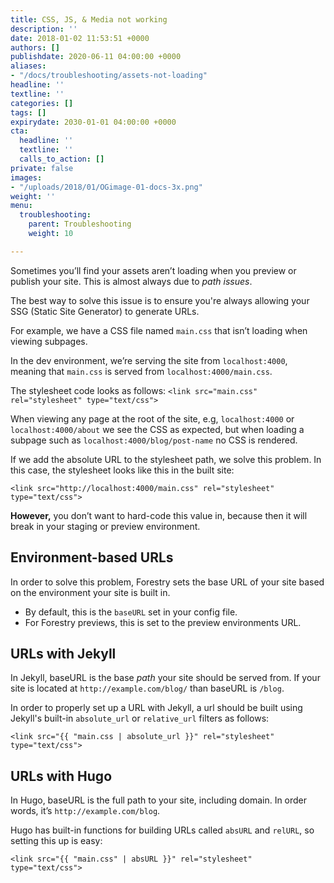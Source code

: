 ```yaml
---
title: CSS, JS, & Media not working
description: ''
date: 2018-01-02 11:53:51 +0000
authors: []
publishdate: 2020-06-11 04:00:00 +0000
aliases:
- "/docs/troubleshooting/assets-not-loading"
headline: ''
textline: ''
categories: []
tags: []
expirydate: 2030-01-01 04:00:00 +0000
cta:
  headline: ''
  textline: ''
  calls_to_action: []
private: false
images:
- "/uploads/2018/01/OGimage-01-docs-3x.png"
weight: ''
menu:
  troubleshooting:
    parent: Troubleshooting
    weight: 10

---
```

Sometimes you’ll find your assets aren’t loading when you preview or publish your site. This is almost always due to *path issues*.

The best way to solve this issue is to ensure you're always allowing your SSG (Static Site Generator) to generate URLs.

For example, we have a CSS file named `main.css` that isn’t loading when viewing subpages.

In the dev environment, we’re serving the site from `localhost:4000`, meaning that `main.css` is served from `localhost:4000/main.css`.

The stylesheet code looks as follows:
`<link src="main.css" rel="stylesheet" type="text/css">`

When viewing any page at the root of the site, e.g, `localhost:4000` or `localhost:4000/about` we see the CSS as expected, but when loading a subpage such as `localhost:4000/blog/post-name` no CSS is rendered.

If we add the absolute URL to the stylesheet path, we solve this problem. In this case, the stylesheet looks like this in the built site:

`<link src="http://localhost:4000/main.css" rel="stylesheet" type="text/css">`

**However,** you don’t want to hard-code this value in, because then it will break in your staging or preview environment.

## Environment-based URLs
In order to solve this problem, Forestry sets the base URL of your site based on the environment your site is built in.

* By default, this is the `baseURL` set in your config file.
* For Forestry previews, this is set to the preview environments URL.

## URLs with Jekyll
In Jekyll, baseURL is the base *path* your site should be served from. If your site is located at `http://example.com/blog/` than baseURL is `/blog`.

In order to properly set up a URL with Jekyll, a url should be built using Jekyll's built-in `absolute_url` or `relative_url` filters as follows:

`<link src="{{ "main.css | absolute_url }}" rel="stylesheet" type="text/css">`

## URLs with Hugo
In Hugo, baseURL is the full path to your site, including domain. In order words, it’s `http://example.com/blog`.

Hugo has built-in functions for building URLs called `absURL` and `relURL`, so setting this up is easy:

`<link src="{{ "main.css" | absURL }}" rel="stylesheet" type="text/css">`